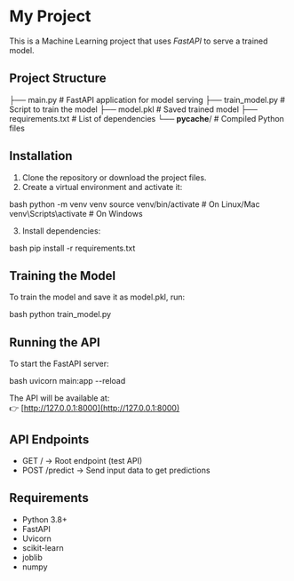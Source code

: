 # My Project

This is a Machine Learning project that uses *FastAPI* to serve a trained model.

## Project Structure


├── main.py            # FastAPI application for model serving
├── train_model.py     # Script to train the model
├── model.pkl          # Saved trained model
├── requirements.txt   # List of dependencies
└── __pycache__/       # Compiled Python files


## Installation

1. Clone the repository or download the project files.
2. Create a virtual environment and activate it:

bash
python -m venv venv
source venv/bin/activate   # On Linux/Mac
venv\Scripts\activate      # On Windows


3. Install dependencies:

bash
pip install -r requirements.txt


## Training the Model

To train the model and save it as model.pkl, run:

bash
python train_model.py


## Running the API

To start the FastAPI server:

bash
uvicorn main:app --reload


The API will be available at:  
👉 [http://127.0.0.1:8000](http://127.0.0.1:8000)

## API Endpoints

- GET / → Root endpoint (test API)  
- POST /predict → Send input data to get predictions  

## Requirements

- Python 3.8+
- FastAPI
- Uvicorn
- scikit-learn
- joblib
- numpy